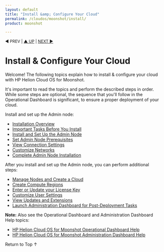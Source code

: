 ```yaml
---
layout: default
title: "Install &amp; Configure Your Cloud"
permalink: /cloudos/moonshot/install/
product: moonshot

---
```



<script> 

function PageRefresh { 
onLoad="window.refresh"
}

PageRefresh();

</script>

<p style="font-size: small;"> &#9664; PREV | <a href="/cloudos/moonshot/">&#9650; UP</a> | <a href="/cloudos/moonshot/install/overview/">NEXT &#9654;</a> </p>

# Install &amp; Configure Your Cloud

Welcome! The following topics explain how to install &amp; configure your cloud with HP Helion Cloud OS for Moonshot. 

It's important to read the topics and perform the described steps in order. While some steps are optional, 
the sequence that you'll follow in the Operational Dashboard is significant, to ensure a proper deployment of your cloud. 

Install and set up the Admin node:

* [Installation Overview](/cloudos/moonshot/install/overview/)
* [Important Tasks Before You Install](/cloudos/moonshot/install/before-you-install/)
* [Install and Set Up the Admin Node](/cloudos/moonshot/install/install-setup-admin-node/)
* [Set Admin Node Prerequisites](/cloudos/moonshot/install/admin-node-prerequisites/)
* [View Connection Settings](/cloudos/moonshot/install/view-connection-settings/)
* [Customize Networks](/cloudos/moonshot/install/customize-networks/)
* [Complete Admin Node Installation](/cloudos/moonshot/install/complete-admin-node-installation/)

After you install and set up the Admin node, you can perform additional steps:

* [Manage Nodes and Create a Cloud](/cloudos/moonshot/install/create-cloud/) 
* [Create Compute Regions](/cloudos/moonshot/install/create-compute-regions/) 
* [Enter or Update your License Key](/cloudos/moonshot/install/license/)
* [Customize User Settings](/cloudos/moonshot/install/customize-user-settings/)
* [View Updates and Extensions](/cloudos/moonshot/install/updates-and-extensions/)
* [Launch Administration Dashboard for Post-Deployment Tasks](/cloudos/moonshot/install/launch-admin-dashboard/)

<!--
Finally, if you do not intend to use the wizard-based Cloud OS for Moonshot installation process that's described in 
the Manage Nodes and Create a Cloud topic, and instead decide to apply and configure the install modules yourself (for **advanced** users only), 
see these topics: 

* [Advanced Cloud Setup](/cloudos/moonshot/install/advanced-cloud-setup/)
* [Install Modules Reference](/cloudos/moonshot/install/install-modules-reference/)
--> 

**Note:** Also see the Operational Dashboard and Administration Dashboard Help topics:

* [HP Helion Cloud OS for Moonshot Operational Dashboard Help](/cloudos/moonshot/manage/operational-dashboard/)
* [HP Helion Cloud OS for Moonshot Administration Dashboard Help](/cloudos/moonshot/manage/administration-dashboard/)

<a href="#top" style="padding:14px 0px 14px 0px; text-decoration: none;"> Return to Top &#8593; </a>


